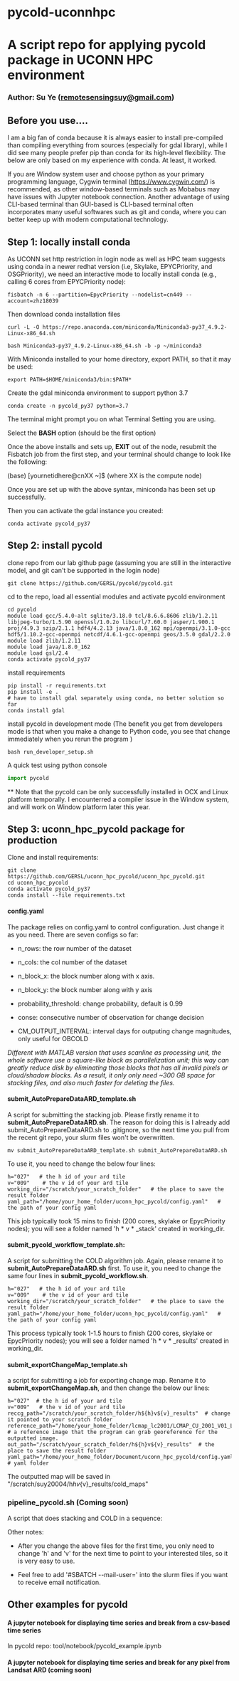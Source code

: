 # pycold-uconnhpc

# A script repo for applying pycold package in UCONN HPC environment
### Author: Su Ye (remotesensingsuy@gmail.com)

## Before you use....

I am a big fan of conda because it is always easier to install pre-compiled than compiling everything from sources (especially for gdal library), while I did see many people prefer pip than conda for its high-level flexibility. The below are only based on my experience with conda. At least, it worked.

If you are Window system user and choose python as your primary programming language, Cygwin terminal (https://www.cygwin.com/) is recommended, as other window-based terminals such as Mobabus may have issues with Jupyter notebook connection.  Another advantage of using CLI-based terminal than GUI-based is CLI-based terminal often incorporates many useful softwares such as git and conda, where you can better keep up with modern computational technology. 

## Step 1: locally install conda

As UCONN set http restriction in login node as well as HPC team suggests using conda in a newer redhat version (i.e, Skylake, EPYCPriority, and OSGPriority), we need an interactive mode to locally install conda (e.g., calling 6 cores from EPYCPriority node):

```
fisbatch -n 6 --partition=EpycPriority --nodelist=cn449 --account=zhz18039
```

Then download conda installation files

```
curl -L -O https://repo.anaconda.com/miniconda/Miniconda3-py37_4.9.2-Linux-x86_64.sh

bash Miniconda3-py37_4.9.2-Linux-x86_64.sh -b -p ~/miniconda3
```

With Miniconda installed to your home directory, export PATH, so that it may be used:

```
export PATH=$HOME/miniconda3/bin:$PATH*
```

Create the gdal miniconda environment to support python 3.7

```
conda create -n pycold_py37 python=3.7
```

The terminal might prompt you on what Terminal Setting you are using.

Select the **BASH** option (should be the first option)

Once the above installs and sets up, **EXIT** out of the node, resubmit the Fisbatch job from the first step, and your terminal should change to look like the following:

(base) [yournetidhere@cnXX ~]$ (where XX is the compute node)

Once you are set up with the above syntax, miniconda has been set up successfully.

Then you can activate the gdal instance you created:

```
conda activate pycold_py37
```



## Step 2: install pycold

clone repo from our lab github page (assuming you are still in the interactive model, and git can't be supported in the login node)

```
git clone https://github.com/GERSL/pycold/pycold.git
```

cd to the repo, load all essential modules and activate pycold environment

```
cd pycold
module load gcc/5.4.0-alt sqlite/3.18.0 tcl/8.6.6.8606 zlib/1.2.11 libjpeg-turbo/1.5.90 openssl/1.0.2o libcurl/7.60.0 jasper/1.900.1 proj/4.9.3 szip/2.1.1 hdf4/4.2.13 java/1.8.0_162 mpi/openmpi/3.1.0-gcc hdf5/1.10.2-gcc-openmpi netcdf/4.6.1-gcc-openmpi geos/3.5.0 gdal/2.2.0 
module load zlib/1.2.11
module load java/1.8.0_162
module load gsl/2.4
conda activate pycold_py37
```

install requirements

```
pip install -r requirements.txt
pip install -e .
# have to install gdal separately using conda, no better solution so far
conda install gdal
```

install pycold in development mode (The benefit you get from developers mode is that when you make a change to Python code, you see that change immediately when you rerun the program )

```
bash run_developer_setup.sh
```

A quick test using python console

```python
import pycold
```

** Note that the pycold can be only successfully installed in OCX and Linux platform temporally. I encounterred a compiler issue in the Window system, and will work on Window platform later this year.



## Step 3: uconn_hpc_pycold package for production

Clone and install requirements:

```
git clone https://github.com/GERSL/uconn_hpc_pycold/uconn_hpc_pycold.git
cd uconn_hpc_pycold
conda activate pycold_py37
conda install --file requirements.txt
```

#### config.yaml

The package relies on config.yaml to control configuration. Just change it as you need. There are seven configs so far:

- n_rows: the row number of the dataset 

- n_cols: the col number of the dataset

- n_block_x: the block number along with x axis. 

- n_block_y: the block number along with y axis

- probability_threshold: change probability, default is 0.99 

- conse: consecutive number of observation for change decision

- CM_OUTPUT_INTERVAL:  interval days for outputing change magnitudes, only useful for OBCOLD

*Different with MATLAB version that uses scanline as processing unit, the whole software use a square-like block as parallelization unit; this way can greatly reduce disk by eliminating those blocks that has all invalid pixels or cloud/shadow blocks. As a result, it only only need ~300 GB space for stacking files, and also much faster for deleting the files.*

#### submit_AutoPrepareDataARD_template.sh

A script for submitting the stacking job. Please firstly rename it to **submit_AutoPrepareDataARD.sh**. The reason for doing this is I already add submit_AutoPrepareDataARD.sh to .gitignore, so the next time you pull from the recent git repo, your slurm files won't be overwritten.

```
mv submit_AutoPrepareDataARD_template.sh submit_AutoPrepareDataARD.sh
```

To use it, you need to change the below four lines:

```
h="027"   # the h id of your ard tile
v="009"    # the v id of your ard tile
working_dir="/scratch/your_scratch_folder"   # the place to save the result folder
yaml_path="/home/your_home_folder/uconn_hpc_pycold/config.yaml"   # the path of your config yaml
```

This job typically took 15 mins  to finish (200 cores, skylake or EpycPriority nodes); you will see a folder named 'h * v * _stack' created in working_dir.

#### submit_pycold_workflow_template.sh: 

A script for submitting the COLD algorithm job. Again, please rename it to **submit_AutoPrepareDataARD.sh** first. To use it, you need to change the same four lines in **submit_pycold_workflow.sh**. 

```
h="027"   # the h id of your ard tile
v="009"    # the v id of your ard tile
working_dir="/scratch/your_scratch_folder"   # the place to save the result folder
yaml_path="/home/your_home_folder/uconn_hpc_pycold/config.yaml"   # the path of your config yaml
```

This process typically took 1-1.5 hours to finish (200 cores, skylake or EpycPriority nodes); you will see a folder named 'h * v * _results' created in working_dir.

#### submit_exportChangeMap_template.sh 

a script for submitting a job for exporting change map. Rename it to **submit_exportChangeMap.sh**, and then change the below our lines:

```
h="027"  # the h id of your ard tile
v="009"   # the v id of your ard tile
reccg_path="/scratch/your_scratch_folder/h${h}v${v}_results"  # change it pointed to your scratch folder
reference_path="/home/your_home_folder/lcmap_lc2001/LCMAP_CU_2001_V01_LCPRI_${h}${v}.tif"   # a reference image that the program can grab georeference for the outputted image.
out_path="/scratch/your_scratch_folder/h${h}v${v}_results"  # the place to save the result folder
yaml_path="/home/your_home_folder/Document/uconn_hpc_pycold/config.yaml"  # yaml folder
```

The outputted map will be saved in "/scratch/suy20004/h${h}v${v}_results/cold_maps"

### pipeline_pycold.sh (Coming soon)

A script that does stacking and COLD in a sequence:



Other notes:

* After you change the above files for the first time, you only need to change 'h' and 'v' for the next time to point to your interested tiles, so it is very easy to use.

* Feel free to add '\#SBATCH --mail-user=' into the slurm files if you want to receive email notification.

## Other examples for pycold

#### A jupyter notebook for displaying time series and break from a csv-based time series

In pycold repo: tool/notebook/pycold_example.ipynb



#### A jupyter notebook for displaying time series and break for any pixel from Landsat ARD (coming soon)



